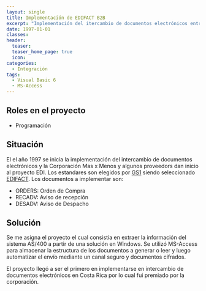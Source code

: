 ```yaml
---
layout: single
title: Implementación de EDIFACT B2B
excerpt: "Implementación del itercambio de documentos electrónicos entre negocios utilizando el estandard EDIFACT"
date: 1997-01-01
classes: 
header: 
  teaser: 
  teaser_home_page: true
  icon: 
categories:
  - Integración
tags:  
  - Visual Basic 6
  - MS-Access
---
```


## Roles en el proyecto

- Programación

## Situación

El el año 1997 se inicia la implementación del intercambio de documentos electrónicos y la Corporación Mas x Menos y algunos proveedors dan inicio al proyecto EDI. Los estandares son elegidos por [GS1](https://www.gs1cr.org/sobre-gs1-cr/) siendo seleccionado [EDIFACT](https://edicomgroup.es/centro-aprendizaje/que-es-edi/estandares/edifact). Los documentos a implementar son:

- ORDERS: Orden de Compra
- RECADV: Aviso de recepción
- DESADV: Aviso de Despacho

## Solución

Se me asigna el proyecto el cual consistía en extraer la información del sistema AS/400 a partir de una solución en Windows. Se utilizó MS-Access para almacenar la estructura de los documentos a generar o leer y luego automatizar el envío mediante un canal seguro y documentos cifrados.

El proyecto llegó a ser el primero en implementarse en intercambio de documentos electrónicos en Costa Rica por lo cual fui premiado por la corporación.


